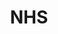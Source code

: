 ---
title: "NHS"
testimonial: ""
testimonial_actor: ""
testimonial_position: ""
logo: assets/images/brand-logo/NHS-Logo.png
---